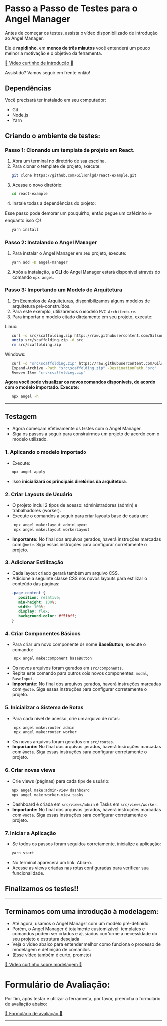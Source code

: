 # Passo a Passo de Testes para o Angel Manager
Antes de começar os testes, assista o vídeo disponibilizado de introdução ao Angel Manager.

Ele é **rapidinho**, em **menos de três minutos** você entenderá um pouco melhor a motivação e o objetivo da ferramenta.

[🎥 Vídeo curtinho de introdução 🎥]()

Assistido? Vamos seguir em frente então!

## Dependências
Você precisará ter instalado em seu computador:
- Git
- Node.js
- Yarn

## Criando o ambiente de testes:
### **Passo 1**: Clonando um template de projeto em React.
1. Abra um terminal no diretório de sua escolha.
2. Para clonar o template de projeto, execute:
```bash
   git clone https://github.com/Gilsonlgd/react-example.git
```
3. Acesse o novo diretório:
```bash
   cd react-example
```
4. Instale todas a dependências do projeto:

Esse passo pode demorar um pouquinho, então pegue um cafézinho ☕ enquanto isso 😊!

```bash
   yarn install
```

### **Passo 2**: Instalando o Angel Manager
1. Para instalar o Angel Manager em seu projeto, execute:

```bash
   yarn add -D angel-manager
```

2. Após a instalação, a **CLI** do Angel Manager estará disponível através do comando `npx angel`.

### **Passo 3**: Importando um Modelo de Arquitetura
1. Em [Exemplos de Arquiteturas](https://github.com/Gilsonlgd/angel-manager/tree/main/examples), disponibilizamos alguns modelos de arquitetura pré-construídos.
2. Para este exemplo, utilizaremos o modelo `MVC Architecture`.
3. Para importar o modelo citado diretamente em seu projeto, execute:

Linux:
```bash
   curl -o src/scaffolding.zip https://raw.githubusercontent.com/Gilsonlgd/angel-manager/main/examples/react/mvc-architecture/scaffolding.zip
   unzip src/scaffolding.zip -d src
   rm src/scaffolding.zip
```

Windows:
```bash
   curl -o "src\scaffolding.zip" https://raw.githubusercontent.com/Gilsonlgd/angel-manager/main/examples/react/mvc-architecture/scaffolding.zip
   Expand-Archive -Path "src\scaffolding.zip" -DestinationPath "src"
   Remove-Item "src\scaffolding.zip"
```

**Agora você pode visualizar os novos comandos disponíveis, de acordo com o modelo importado. Execute:**

```bash
   npx angel -h
```
---

## **Testagem**
- Agora começam efetivamente os testes com o Angel Manager.
- Siga os passos a seguir para construirmos um projeto de acordo com o modelo utilizado.

### 1. Aplicando o modelo importado
- Execute:

```bash
   npx angel apply
```

- Isso **inicializará os principais diretórios da arquitetura**.

### 2. Criar Layouts de Usuário
- O projeto inclui 2 tipos de acesso: administradores (admin) e trabalhadores (worker).
- Execute o comandos a seguir para criar layouts base de cada um:

```bash
    npx angel make:layout adminLayout
    npx angel make:layout workerLayout
```
- **Importante:** No final dos arquivos gerados, haverá instruções marcadas com `@note`. Siga essas instruções para configurar corretamente o projeto.

### 3. Adicionar Estilização
- Cada layout criado gerará também um arquivo CSS.
- Adicione a seguinte classe CSS nos novos layouts para estilizar o conteúdo das páginas:

```css
   .page-content {
      position: relative;
      min-height: 100%;
      width: 100%;
      display: flex;
      background-color: #f5fbff;
   }
```

### 4. Criar Componentes Básicos
 - Para criar um novo componente de nome **BaseButton**, execute o comando:

```bash
    npx angel make:component baseButton
```

- Os novos arquivos foram gerados em `src/components`.
- Repita este comando para outros dois novos componentes: `modal`, `BaseInput`.
- **Importante:** No final dos arquivos gerados, haverá instruções marcadas com `@note`. Siga essas instruções para configurar corretamente o projeto.

### 5. Inicializar o Sistema de Rotas
- Para cada nível de acesso, crie um arquivo de rotas:
   
```bash
    npx angel make:router admin
    npx angel make:router worker
```
   
- Os novos arquivos foram gerados em `src/routes`.
- **Importante:** No final dos arquivos gerados, haverá instruções marcadas com `@note`. Siga essas instruções para configurar corretamente o projeto.

### 6. Criar novas views
- Crie views (páginas) para cada tipo de usuário:

```bash
   npx angel make:admin-view dashboard
   npx angel make:worker-view tasks
```

- Dashboard é criada em `src/views/admin` e Tasks em `src/views/worker`.
- **Importante:** No final dos arquivos gerados, haverá instruções marcadas com `@note`. Siga essas instruções para configurar corretamente o projeto.

### 7. Iniciar a Aplicação
- Se todos os passos foram seguidos corretamente, inicialize a aplicação:

```bash
   yarn start
```
- No terminal aparecerá um link. Abra-o.
- Acesse as views criadas nas rotas configuradas para verificar sua funcionalidade.

## **Finalizamos os testes!!**
---

## Terminamos com uma introdução à modelagem:
- Até agora, usamos o Angel Manager com um modelo pré-definido.
- Porém, o Angel Manager é totalmente customizável: templates e comandos podem ser criados e ajustados conforme a necessidade do seu projeto e estrutura desejada
- Veja o vídeo abaixo para entender melhor como funciona o processo de modelagem e definição de comandos.
- (Esse vídeo também é curto, prometo)

[🎥 Vídeo curtinho sobre modelagem 🎥]()

# Formulário de Avaliação:
Por fim, após testar e utilizar a ferramenta, por favor, preencha o formulário de avaliação abaixo:

[📝 Formulário de avaliação 📝]()

---
